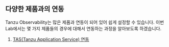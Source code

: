 ## 다양한 제품과의 연동
Tanzu Observability는 많은 제품과 연동이 되어 있어 쉽게 설정할 수 있습니다.
이번 Lab에서는 몇 가지 제품들의 경우에 대해서 연동하는 과정을 알아보도록 하겠습니다.

1. [TAS(Tanzu Application Service) 연동](./TAS_Integration.md) <br/>
